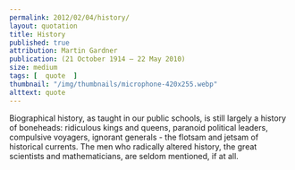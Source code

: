 ```yaml
---
permalink: 2012/02/04/history/
layout: quotation
title: History
published: true 
attribution: Martin Gardner
publication: (21 October 1914 – 22 May 2010)
size: medium
tags: [  quote  ]
thumbnail: "/img/thumbnails/microphone-420x255.webp"
alttext: quote
---
```


Biographical history, as taught in our public schools, is still largely a 
history of boneheads: ridiculous kings and queens, paranoid political 
leaders, compulsive voyagers, ignorant generals - the flotsam and jetsam 
of historical currents. The men who radically altered history, the great 
scientists and mathematicians, are seldom mentioned, if at all.
